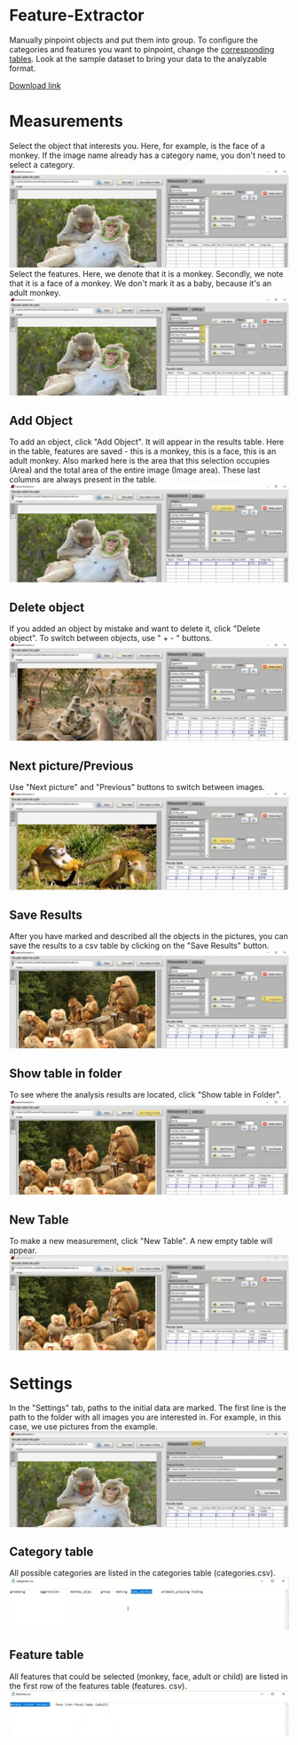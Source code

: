 # Feature-Extractor
Manually pinpoint objects and put them into group. To configure the categories and features you want to pinpoint, change the [corresponding tables](#settings). Look at the sample dataset to bring your data to the analyzable format.

[Download link](https://disk.yandex.ru/d/QNL7aZe7rltaDg)
# Measurements
Select the object that interests you. Here, for example, is the face of a monkey. If the image name already has a category name, you don't need to select a category.
![GitHub Logo](/screenshots/screen1.png)
Select the features. Here, we denote that it is a monkey. Secondly, we note that it is a face of a monkey. We don't mark it as a baby, because it's an adult monkey.
![GitHub Logo](/screenshots/screen2.png)

## Add Object
To add an object, click "Add Object". It will appear in the results table. Here in the table, features are saved - this is a monkey, this is a face, this is an adult monkey. Also marked here is the area that this selection occupies (Area) and the total area of the entire image (Image area). These last columns are always present in the table.
![GitHub Logo](/screenshots/screen3.png)

## Delete object
If you added an object by mistake and want to delete it, click "Delete object". To switch between objects, use " + - " buttons.
![GitHub Logo](/screenshots/screen4.png)
## Next picture/Previous
Use "Next picture" and "Previous" buttons to switch between images.
![GitHub Logo](/screenshots/screen6.png)
## Save Results
After you have marked and described all the objects in the pictures, you can save the results to a csv table by clicking on the "Save Results" button.
![GitHub Logo](/screenshots/screen5.png)

## Show table in folder
To see where the analysis results are located, click "Show table in Folder".
![GitHub Logo](/screenshots/screen7.png)
## New Table
To make a new measurement, click "New Table". A new empty table will appear.
![GitHub Logo](/screenshots/screen8.png)

# Settings
In the "Settings" tab, paths to the initial data are marked. The first line is the path to the folder with all images you are interested in. For example, in this case, we use pictures from the example.
![GitHub Logo](/screenshots/screen9.png)
## Category table 
All possible categories are listed in the categories table (categories.csv).
![GitHub Logo](/screenshots/screen10.png)
## Feature table
All features that could be selected (monkey, face, adult or child) are listed in the first row of the features table (features. csv).
![GitHub Logo](/screenshots/screen11.png)
